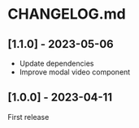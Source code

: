 # CHANGELOG.md

## [1.1.0] - 2023-05-06

- Update dependencies
- Improve modal video component

## [1.0.0] - 2023-04-11

First release